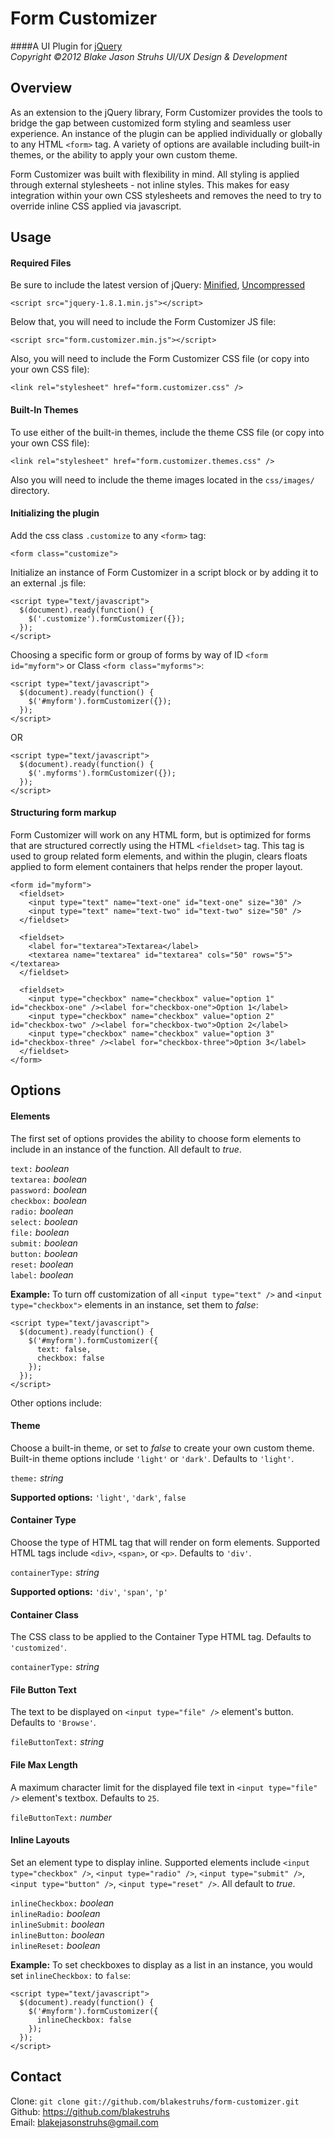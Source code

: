 Form Customizer
=========

####A UI Plugin for [jQuery][1]  
_Copyright ©2012 Blake Jason Struhs UI/UX Design & Development_

Overview
--------

As an extension to the jQuery library, Form Customizer provides the tools to bridge the gap between customized form styling and seamless user experience. An instance of the plugin can be applied individually or globally to any HTML `<form>` tag. A variety of options are available including built-in themes, or the ability to apply your own custom theme.

Form Customizer was built with flexibility in mind. All styling is applied through external stylesheets - not inline styles. This makes for easy integration within your own CSS stylesheets and removes the need to try to override inline CSS applied via javascript.


Usage
-----

#### Required Files  
Be sure to include the latest version of jQuery: [Minified][2], [Uncompressed][3]

    <script src="jquery-1.8.1.min.js"></script>  

Below that, you will need to include the Form Customizer JS file:

    <script src="form.customizer.min.js"></script>  

Also, you will need to include the Form Customizer CSS file (or copy into your own CSS file):  

    <link rel="stylesheet" href="form.customizer.css" />

#### Built-In Themes  
To use either of the built-in themes, include the theme CSS file (or copy into your own CSS file):

    <link rel="stylesheet" href="form.customizer.themes.css" />

Also you will need to include the theme images located in the `css/images/` directory.

#### Initializing the plugin  
Add the css class `.customize` to any `<form>` tag:

    <form class="customize">

Initialize an instance of Form Customizer in a script block or by adding it to an external .js file:

    <script type="text/javascript">  
      $(document).ready(function() {  
        $('.customize').formCustomizer({});  
      });  
    </script>

Choosing a specific form or group of forms by way of ID `<form id="myform">` or Class `<form class="myforms">`:
  
    <script type="text/javascript">  
      $(document).ready(function() {  
        $('#myform').formCustomizer({});  
      });  
    </script>  

OR

    <script type="text/javascript">  
      $(document).ready(function() {  
        $('.myforms').formCustomizer({});  
      });  
    </script>

#### Structuring form markup
Form Customizer will work on any HTML form, but is optimized for forms that are structured correctly using the HTML `<fieldset>` tag. This tag is used to group related form elements, and within the plugin, clears floats applied to form element containers that helps render the proper layout. 
  
    <form id="myform">  
      <fieldset>  
        <input type="text" name="text-one" id="text-one" size="30" />  
        <input type="text" name="text-two" id="text-two" size="50" />  
      </fieldset>  

      <fieldset>  
        <label for="textarea">Textarea</label>  
        <textarea name="textarea" id="textarea" cols="50" rows="5"></textarea>  
      </fieldset>

      <fieldset>  
        <input type="checkbox" name="checkbox" value="option 1" id="checkbox-one" /><label for="checkbox-one">Option 1</label>  
        <input type="checkbox" name="checkbox" value="option 2" id="checkbox-two" /><label for="checkbox-two">Option 2</label>  
        <input type="checkbox" name="checkbox" value="option 3" id="checkbox-three" /><label for="checkbox-three">Option 3</label>  
      </fieldset>  
    </form>  

Options
-------

#### Elements  
The first set of options provides the ability to choose form elements to include in an instance of the function. All default to _true_.

`text:` _boolean_  
`textarea:` _boolean_  
`password:` _boolean_  
`checkbox:` _boolean_  
`radio:` _boolean_  
`select:` _boolean_  
`file:` _boolean_  
`submit:` _boolean_  
`button:` _boolean_  
`reset:` _boolean_  
`label:` _boolean_  

__Example:__ To turn off customization of all `<input type="text" />` and `<input type="checkbox">` elements in an instance, set them to _false_:

    <script type="text/javascript">  
      $(document).ready(function() {  
        $('#myform').formCustomizer({  
          text: false,  
          checkbox: false  
        });  
      });  
    </script>  

Other options include:

#### Theme  
Choose a built-in theme, or set to _false_ to create your own custom theme. Built-in theme options include `'light'` or `'dark'`. Defaults to `'light'`.

`theme:` _string_

__Supported options:__ `'light'`, `'dark'`, `false`  

#### Container Type  
Choose the type of HTML tag that will render on form elements. Supported HTML tags include `<div>`, `<span>`, or `<p>`. Defaults to `'div'`.

`containerType:` _string_

__Supported options:__ `'div'`, `'span'`, `'p'`  

#### Container Class  
The CSS class to be applied to the Container Type HTML tag. Defaults to `'customized'`.

`containerType:` _string_  

#### File Button Text  
The text to be displayed on `<input type="file" />` element's button. Defaults to `'Browse'`.

`fileButtonText:` _string_  

#### File Max Length  
A maximum character limit for the displayed file text in `<input type="file" />` element's textbox. Defaults to `25`.

`fileButtonText:` _number_    

#### Inline Layouts    
Set an element type to display inline. Supported elements include `<input type="checkbox" />`, `<input type="radio" />`, `<input type="submit" />`, `<input type="button" />`, `<input type="reset" />`. All default to _true_.  

`inlineCheckbox:` _boolean_    
`inlineRadio:` _boolean_  
`inlineSubmit:` _boolean_  
`inlineButton:` _boolean_  
`inlineReset:` _boolean_  

__Example:__ To set checkboxes to display as a list in an instance, you would set `inlineCheckbox:` to `false`:  

    <script type="text/javascript">  
      $(document).ready(function() {  
        $('#myform').formCustomizer({  
          inlineCheckbox: false  
        });  
      });  
    </script>  


Contact
-------

Clone: `git clone git://github.com/blakestruhs/form-customizer.git`  
Github: <https://github.com/blakestruhs>  
Email: <blakejasonstruhs@gmail.com>  

[1]: http://jquery.com/
[2]: http://code.jquery.com/jquery-1.8.1.min.js
[3]: http://code.jquery.com/jquery-1.8.1.js